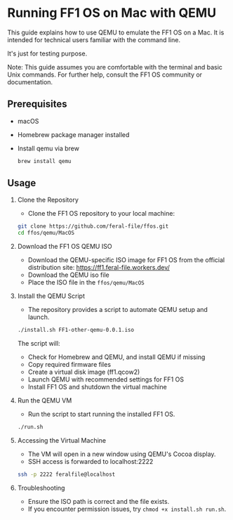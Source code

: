 # Running FF1 OS on Mac with QEMU

This guide explains how to use QEMU to emulate the FF1 OS on a Mac. It is intended for technical users familiar with the command line.

It's just for testing purpose.

Note: This guide assumes you are comfortable with the terminal and basic Unix commands. For further help, consult the FF1 OS community or documentation.

## Prerequisites

- macOS
- Homebrew package manager installed
- Install qemu via brew

    ```bash
    brew install qemu
    ```

## Usage

1. Clone the Repository

    - Clone the FF1 OS repository to your local machine:

    ```bash
    git clone https://github.com/feral-file/ffos.git
    cd ffos/qemu/MacOS
    ```

2. Download the FF1 OS QEMU ISO
    - Download the QEMU-specific ISO image for FF1 OS from the official distribution site: <https://ff1.feral-file.workers.dev/>
    - Download the QEMU iso file
    - Place the ISO file in the `ffos/qemu/MacOS`
3. Install the QEMU Script
    - The repository provides a script to automate QEMU setup and launch.

    ```bash
    ./install.sh FF1-other-qemu-0.0.1.iso
    ```

    The script will:

    - Check for Homebrew and QEMU, and install QEMU if missing
    - Copy required firmware files
    - Create a virtual disk image (ff1.qcow2)
    - Launch QEMU with recommended settings for FF1 OS
    - Install FF1 OS and shutdown the virtual machine
4. Run the QEMU VM
    - Run the script to start running the installed FF1 OS.

    ```bash
    ./run.sh
    ```

5. Accessing the Virtual Machine
    - The VM will open in a new window using QEMU's Cocoa display.
    - SSH access is forwarded to localhost:2222

    ```bash
    ssh -p 2222 feralfile@localhost
    ```

6. Troubleshooting
    - Ensure the ISO path is correct and the file exists.
    - If you encounter permission issues, try `chmod +x install.sh run.sh`.
